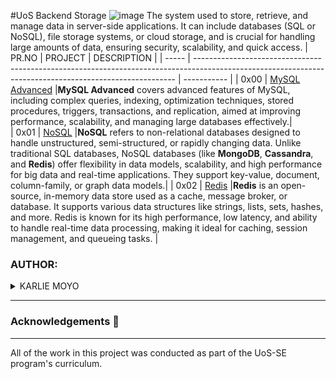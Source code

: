 #UoS Backend Storage
![image](https://github.com/user-attachments/assets/5838f5a7-d57b-4393-af84-95a4df23c0ca)
The system used to store, retrieve, and manage data in server-side applications. It can include databases (SQL or NoSQL), file storage systems, or cloud storage, and is crucial for handling large amounts of data, ensuring security, scalability, and quick access.
| PR.NO | PROJECT                                                                                                                                                 | DESCRIPTION |
| ----- | ------------------------------------------------------------------------------------------------------------------------------------------------------- | ----------- |
| 0x00  | [MySQL Advanced](./0x00-MySQL_Advanced/)                                                                                                               |**MySQL Advanced** covers advanced features of MySQL, including complex queries, indexing, optimization techniques, stored procedures, triggers, transactions, and replication, aimed at improving performance, scalability, and managing large databases effectively.|            
| 0x01  | [NoSQL](./0x01-NoSQL/)                                                                                                                     |**NoSQL** refers to non-relational databases designed to handle unstructured, semi-structured, or rapidly changing data. Unlike traditional SQL databases, NoSQL databases (like **MongoDB**, **Cassandra**, and **Redis**) offer flexibility in data models, scalability, and high performance for big data and real-time applications. They support key-value, document, column-family, or graph data models.|
| 0x02  | [Redis](./0x02-redis_basic/)                                                                                                                            |**Redis** is an open-source, in-memory data store used as a cache, message broker, or database. It supports various data structures like strings, lists, sets, hashes, and more. Redis is known for its high performance, low latency, and ability to handle real-time data processing, making it ideal for caching, session management, and queueing tasks. |                                                                                                                                                                 

### AUTHOR:
<details>
    <summary>KARLIE MOYO</summary>
    <ul>
        <li>
            <a href="https://github.com/karlie-moyo">Github</a>
        </li>
        <li>
            <a href="https://twitter.com/karlieemoyo">Twitter</a>
        </li>
        <li>
            <a href="https://karlieemoyo@gmail.com">e-mail</a>
        </li>
    </ul>
</details>

---

### Acknowledgements  :pray:
___
All of the work in this project was conducted as part of the UoS-SE program's curriculum.
